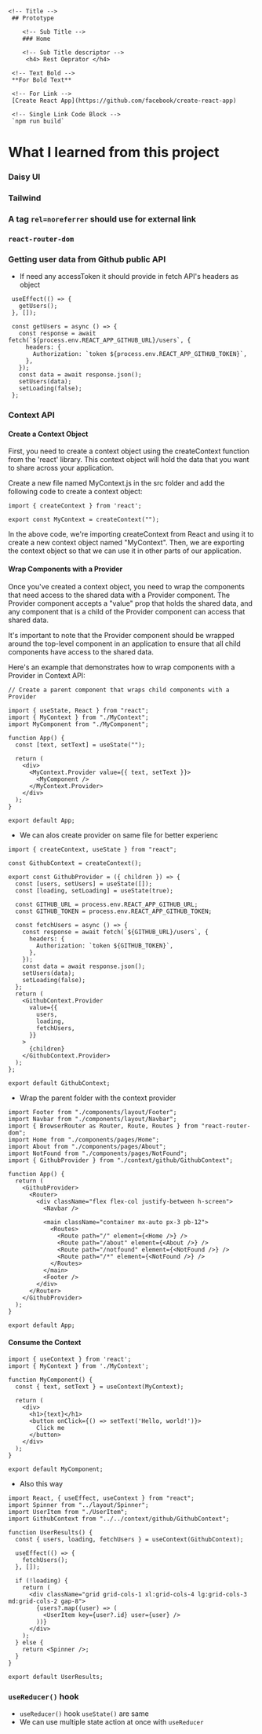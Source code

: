 <!-- Multiline Code Block -->

```
<!-- Title -->
 ## Prototype

    <!-- Sub Title -->
    ### Home

    <!-- Sub Title descriptor -->
     <h4> Rest Oeprator </h4>

 <!-- Text Bold -->
 **For Bold Text**

 <!-- For Link -->
 [Create React App](https://github.com/facebook/create-react-app)

 <!-- Single Link Code Block -->
 `npm run build`

```

# What I learned from this project

### Daisy UI

### Tailwind

### A tag `rel=noreferrer` should use for external link

### `react-router-dom`

### Getting user data from Github public API

- If need any accessToken it should provide in fetch API's headers as object

```
 useEffect(() => {
   getUsers();
 }, []);

 const getUsers = async () => {
   const response = await fetch(`${process.env.REACT_APP_GITHUB_URL}/users`, {
     headers: {
       Authorization: `token ${process.env.REACT_APP_GITHUB_TOKEN}`,
     },
   });
   const data = await response.json();
   setUsers(data);
   setLoading(false);
 };

```

### Context API

<h4>Create a Context Object</h4>

First, you need to create a context object using the createContext function from the 'react' library. This context object will hold the data that you want to share across your application.

Create a new file named MyContext.js in the src folder and add the following code to create a context object:

```
import { createContext } from 'react';

export const MyContext = createContext("");

```

In the above code, we're importing createContext from React and using it to create a new context object named "MyContext". Then, we are exporting the context object so that we can use it in other parts of our application.

<h4>Wrap Components with a Provider</h4>

Once you've created a context object, you need to wrap the components that need access to the shared data with a Provider component. The Provider component accepts a "value" prop that holds the shared data, and any component that is a child of the Provider component can access that shared data.

It's important to note that the Provider component should be wrapped around the top-level component in an application to ensure that all child components have access to the shared data.

Here's an example that demonstrates how to wrap components with a Provider in Context API:

```
// Create a parent component that wraps child components with a Provider

import { useState, React } from "react";
import { MyContext } from "./MyContext";
import MyComponent from "./MyComponent";

function App() {
  const [text, setText] = useState("");

  return (
    <div>
      <MyContext.Provider value={{ text, setText }}>
        <MyComponent />
      </MyContext.Provider>
    </div>
  );
}

export default App;
```

- We can alos create provider on same file for better experienc

```
import { createContext, useState } from "react";

const GithubContext = createContext();

export const GithubProvider = ({ children }) => {
  const [users, setUsers] = useState([]);
  const [loading, setLoading] = useState(true);

  const GITHUB_URL = process.env.REACT_APP_GITHUB_URL;
  const GITHUB_TOKEN = process.env.REACT_APP_GITHUB_TOKEN;

  const fetchUsers = async () => {
    const response = await fetch(`${GITHUB_URL}/users`, {
      headers: {
        Authorization: `token ${GITHUB_TOKEN}`,
      },
    });
    const data = await response.json();
    setUsers(data);
    setLoading(false);
  };
  return (
    <GithubContext.Provider
      value={{
        users,
        loading,
        fetchUsers,
      }}
    >
      {children}
    </GithubContext.Provider>
  );
};

export default GithubContext;

```

- Wrap the parent folder with the context provider

```
import Footer from "./components/layout/Footer";
import Navbar from "./components/layout/Navbar";
import { BrowserRouter as Router, Route, Routes } from "react-router-dom";
import Home from "./components/pages/Home";
import About from "./components/pages/About";
import NotFound from "./components/pages/NotFound";
import { GithubProvider } from "./context/github/GithubContext";

function App() {
  return (
    <GithubProvider>
      <Router>
        <div className="flex flex-col justify-between h-screen">
          <Navbar />

          <main className="container mx-auto px-3 pb-12">
            <Routes>
              <Route path="/" element={<Home />} />
              <Route path="/about" element={<About />} />
              <Route path="/notfound" element={<NotFound />} />
              <Route path="/*" element={<NotFound />} />
            </Routes>
          </main>
          <Footer />
        </div>
      </Router>
    </GithubProvider>
  );
}

export default App;
```

<h4>Consume the Context</h4>

```
import { useContext } from 'react';
import { MyContext } from './MyContext';

function MyComponent() {
  const { text, setText } = useContext(MyContext);

  return (
    <div>
      <h1>{text}</h1>
      <button onClick={() => setText('Hello, world!')}>
        Click me
      </button>
    </div>
  );
}

export default MyComponent;
```

- Also this way

```
import React, { useEffect, useContext } from "react";
import Spinner from "../layout/Spinner";
import UserItem from "./UserItem";
import GithubContext from "../../context/github/GithubContext";

function UserResults() {
  const { users, loading, fetchUsers } = useContext(GithubContext);

  useEffect(() => {
    fetchUsers();
  }, []);

  if (!loading) {
    return (
      <div className="grid grid-cols-1 xl:grid-cols-4 lg:grid-cols-3 md:grid-cols-2 gap-8">
        {users?.map((user) => (
          <UserItem key={user?.id} user={user} />
        ))}
      </div>
    );
  } else {
    return <Spinner />;
  }
}

export default UserResults;

```

### `useReducer()` hook

- `useReducer()` hook `useState()` are same
- We can use multiple state action at once with `useReducer`
